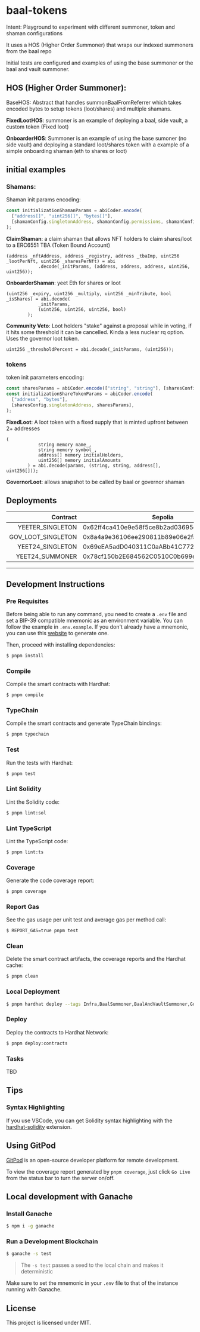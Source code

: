 # baal-tokens

Intent: Playground to experiment with different summoner, token and shaman configurations

It uses a HOS (Higher Order Summoner) that wraps our indexed summoners from the baal repo

Initial tests are configured and examples of using the base summoner or the baal and vault summoner.

## HOS (Higher Order Summoner):

BaseHOS: Abstract that handles summonBaalFromReferrer which takes encoded bytes to setup tokens (loot/shares) and
multiple shamans.

**FixedLootHOS**: summoner is an example of deploying a baal, side vault, a custom token (Fixed loot)

**OnboarderHOS**: Summoner is an example of using the base sumoner (no side vault) and deploying a standard loot/shares
token with a example of a simple onboarding shaman (eth to shares or loot)

## initial examples

### Shamans:

Shaman init params encoding:

```js
const initializationShamanParams = abiCoder.encode(
  ["address[]", "uint256[]", "bytes[]"],
  [shamanConfig.singletonAddress, shamanConfig.permissions, shamanConfig.setupParams],
);
```

**ClaimShaman**: a claim shaman that allows NFT holders to claim shares/loot to a ERC6551 TBA (Token Bound Account)

```sol
(address _nftAddress, address _registry, address _tbaImp, uint256 _lootPerNft, uint256 _sharesPerNft) = abi
            .decode(_initParams, (address, address, address, uint256, uint256));
```

**OnboarderShaman**: yeet Eth for shares or loot

```sol
(uint256 _expiry, uint256 _multiply, uint256 _minTribute, bool _isShares) = abi.decode(
            _initParams,
            (uint256, uint256, uint256, bool)
        );
```

**Community Veto**: Loot holders "stake" against a proposal while in voting, if it hits some threshold it can be
cancelled. Kinda a less nuclear rq option. Uses the governor loot token.

```sol
uint256 _thresholdPercent = abi.decode(_initParams, (uint256));
```

### tokens

token init parameters encoding:

```js
const sharesParams = abiCoder.encode(["string", "string"], [sharesConfig.name, sharesConfig.symbol]);
const initializationShareTokenParams = abiCoder.encode(
  ["address", "bytes"],
  [sharesConfig.singletonAddress, sharesParams],
);
```

**FixedLoot**: A loot token with a fixed supply that is minted upfront between 2+ addresses

```sol
(
            string memory name_,
            string memory symbol_,
            address[] memory initialHolders,
            uint256[] memory initialAmounts
        ) = abi.decode(params, (string, string, address[], uint256[]));
```

**GovernorLoot**: allows snapshot to be called by baal or governor shaman

## Deployments

|           Contract | Sepolia                                    | Base                                       |
| -----------------: | ------------------------------------------ | ------------------------------------------ |
|   YEETER_SINGLETON | 0x62ff4ca410e9e58f5ce8b2ad03695ef0ad990381 | 0x8D60971eFf778966356c1cADD76d525E7B25cc6b |
| GOV_LOOT_SINGLETON | 0x8a4a9e36106ee290811b89e06e2fafe913507965 | 0x59a7C71221d05e30b9d7981AB83f0A1700e51Af8 |
|   YEET24_SINGLETON | 0x69eEA5adD040311C0aABb41C772423b87fadF32A | 0x885F45A8F5227FC11f17a007cb058Bd8f4c858bE |
|    YEET24_SUMMONER | 0x78cf150b2E684562C0510C0b699edE1DCD69b983 | 0x788C55D87a416F391E93a986AbB1e2b2960d0079 |

---

## Development Instructions

### Pre Requisites

Before being able to run any command, you need to create a `.env` file and set a BIP-39 compatible mnemonic as an
environment variable. You can follow the example in `.env.example`. If you don't already have a mnemonic, you can use
this [website](https://iancoleman.io/bip39/) to generate one.

Then, proceed with installing dependencies:

```sh
$ pnpm install
```

### Compile

Compile the smart contracts with Hardhat:

```sh
$ pnpm compile
```

### TypeChain

Compile the smart contracts and generate TypeChain bindings:

```sh
$ pnpm typechain
```

### Test

Run the tests with Hardhat:

```sh
$ pnpm test
```

### Lint Solidity

Lint the Solidity code:

```sh
$ pnpm lint:sol
```

### Lint TypeScript

Lint the TypeScript code:

```sh
$ pnpm lint:ts
```

### Coverage

Generate the code coverage report:

```sh
$ pnpm coverage
```

### Report Gas

See the gas usage per unit test and average gas per method call:

```sh
$ REPORT_GAS=true pnpm test
```

### Clean

Delete the smart contract artifacts, the coverage reports and the Hardhat cache:

```sh
$ pnpm clean
```

### Local Deployment

```sh
$ pnpm hardhat deploy --tags Infra,BaalSummoner,BaalAndVaultSummoner,GovernorLoot,Yeeter2,Yeet24ShamanModule,Yeet24HOS
```

### Deploy

Deploy the contracts to Hardhat Network:

```sh
$ pnpm deploy:contracts
```

### Tasks

TBD

## Tips

### Syntax Highlighting

If you use VSCode, you can get Solidity syntax highlighting with the
[hardhat-solidity](https://marketplace.visualstudio.com/items?itemName=NomicFoundation.hardhat-solidity) extension.

## Using GitPod

[GitPod](https://www.gitpod.io/) is an open-source developer platform for remote development.

To view the coverage report generated by `pnpm coverage`, just click `Go Live` from the status bar to turn the server
on/off.

## Local development with Ganache

### Install Ganache

```sh
$ npm i -g ganache
```

### Run a Development Blockchain

```sh
$ ganache -s test
```

> The `-s test` passes a seed to the local chain and makes it deterministic

Make sure to set the mnemonic in your `.env` file to that of the instance running with Ganache.

## License

This project is licensed under MIT.
